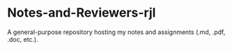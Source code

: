# Notes-and-Reviewers-rjl
A general-purpose repository hosting my notes and assignments (.md, .pdf, .doc, etc.).
